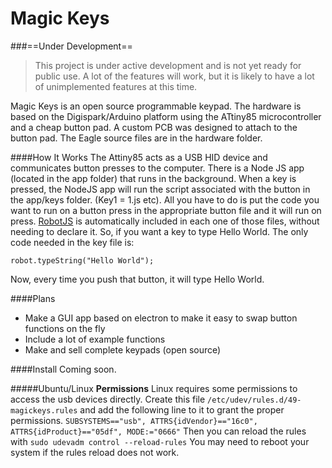 # Magic Keys

###==Under Development==
> This project is under active development and is not yet ready for public use. A lot of the features will work, but it is likely to have a lot of unimplemented features at this time.

Magic Keys is an open source programmable keypad. The hardware is based on the Digispark/Arduino platform using the ATtiny85 microcontroller and a cheap button pad. A custom PCB was designed to attach to the button pad. The Eagle source files are in the hardware folder.

####How It Works
The Attiny85 acts as a USB HID device and communicates button presses to the computer. There is a Node JS app (located in the app folder) that runs in the background. When a key is pressed, the NodeJS app will run the script associated with the button in the app/keys folder. (Key1 = 1.js etc). All you have to do is put the code you want to run on a button press in the appropriate button file and it will run on press. [RobotJS](https://github.com/octalmage/robotjs)  is automatically included in each one of those files, without needing to declare it. So, if you want a key to type Hello World. The only code needed in the key file is:
```
robot.typeString("Hello World");
```
Now, every time you push that button, it will type Hello World.


####Plans
- Make a GUI app based on electron to make it easy to swap button functions on the fly
- Include a lot of example functions
- Make and sell complete keypads (open source)

####Install
Coming soon.


#####Ubuntu/Linux
**Permissions**
Linux requires some permissions to access the usb devices directly. Create this file `/etc/udev/rules.d/49-magickeys.rules` and add the following line to it to grant the proper permissions.
`SUBSYSTEMS=="usb", ATTRS{idVendor}=="16c0", ATTRS{idProduct}=="05df", MODE:="0666"`
Then you can reload the rules with `sudo udevadm control --reload-rules`
You may need to reboot your system if the rules reload does not work. 
